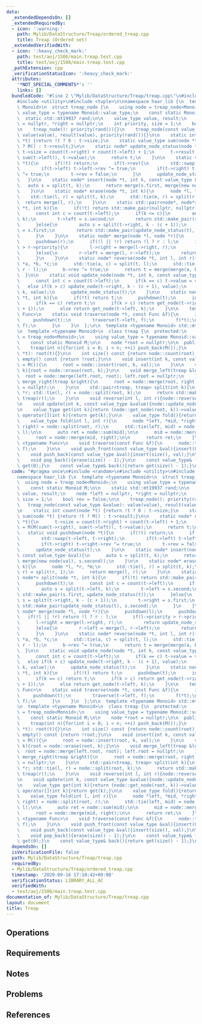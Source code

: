 ```yaml
---
data:
  _extendedDependsOn: []
  _extendedRequiredBy:
  - icon: ':warning:'
    path: Mylib/DataStructure/Treap/ordered_treap.cpp
    title: Treap (Ordered set)
  _extendedVerifiedWith:
  - icon: ':heavy_check_mark:'
    path: test/aoj/1508/main.treap.test.cpp
    title: test/aoj/1508/main.treap.test.cpp
  _pathExtension: cpp
  _verificationStatusIcon: ':heavy_check_mark:'
  attributes:
    '*NOT_SPECIAL_COMMENTS*': ''
    links: []
  bundledCode: "#line 2 \"Mylib/DataStructure/Treap/treap.cpp\"\n#include <random>\n\
    #include <utility>\n#include <tuple>\n\nnamespace haar_lib {\n  template <typename\
    \ Monoid>\n  struct treap_node {\n    using node = treap_node<Monoid>;\n    using\
    \ value_type = typename Monoid::value_type;\n    const static Monoid M;\n\n  \
    \  static std::mt19937 rand;\n\n    value_type value, result;\n    node *left\
    \ = nullptr, *right = nullptr;\n    int priority, size = 1;\n    bool rev = false;\n\
    \n    treap_node(): priority(rand()){}\n    treap_node(const value_type &value):\
    \ value(value), result(value), priority(rand()){}\n\n    static int count(node\
    \ *t) {return !t ? 0 : t->size;}\n    static value_type sum(node *t) {return !t\
    \ ? M() : t->result;}\n\n    static node* update_node_status(node *t){\n     \
    \ t->size = count(t->right) + count(t->left) + 1;\n      t->result = M(M(sum(t->right),\
    \ sum(t->left)), t->value);\n      return t;\n    }\n\n    static void pushdown(node\
    \ *t){\n      if(!t) return;\n      if(t->rev){\n        std::swap(t->left, t->right);\n\
    \        if(t->left) t->left->rev ^= true;\n        if(t->right) t->right->rev\
    \ ^= true;\n        t->rev = false;\n      }\n      update_node_status(t);\n \
    \   }\n\n    static node* insert(node *t, int k, const value_type &val){\n   \
    \   auto s = split(t, k);\n      return merge(s.first, merge(new node(val), s.second));\n\
    \    }\n\n    static node* erase(node *t, int k){\n      node *l, *r, *m;\n  \
    \    std::tie(l, r) = split(t, k);\n      std::tie(m, r) = split(r, 1);\n    \
    \  return merge(l, r);\n    }\n\n    static std::pair<node*, node*> split(node\
    \ *t, int k){\n      if(!t) return std::make_pair(nullptr, nullptr);\n      pushdown(t);\n\
    \      const int c = count(t->left);\n      if(k <= c){\n        auto s = split(t->left,\
    \ k);\n        t->left = s.second;\n        return std::make_pair(s.first, update_node_status(t));\n\
    \      }else{\n        auto s = split(t->right, k - (c + 1));\n        t->right\
    \ = s.first;\n        return std::make_pair(update_node_status(t), s.second);\n\
    \      }\n    }\n\n    static node* merge(node *l, node *r){\n      pushdown(l);\n\
    \      pushdown(r);\n      if(!l || !r) return !l ? r : l;\n      if(l->priority\
    \ > r->priority){\n        l->right = merge(l->right, r);\n        return update_node_status(l);\n\
    \      }else{\n        r->left = merge(l, r->left);\n        return update_node_status(r);\n\
    \      }\n    }\n\n    static node* reverse(node *t, int l, int r){\n      node\
    \ *a, *b, *c;\n      std::tie(a, c) = split(t, l);\n      std::tie(b, c) = split(c,\
    \ r - l);\n      b->rev ^= true;\n      return t = merge(merge(a, b), c);\n  \
    \  }\n\n    static void update_node(node *t, int k, const value_type &value){\n\
    \      const int c = count(t->left);\n      if(k == c) t->value = value;\n   \
    \   else if(k > c) update_node(t->right, k - (c + 1), value);\n      else update_node(t->left,\
    \ k, value);\n      update_node_status(t);\n    }\n\n    static node* get_node(node\
    \ *t, int k){\n      if(!t) return t;\n      pushdown(t);\n      int c = count(t->left);\n\
    \      if(k == c) return t;\n      if(k > c) return get_node(t->right, k - (c\
    \ + 1));\n      else return get_node(t->left, k);\n    }\n\n    template <typename\
    \ Func>\n    static void traverse(node *t, const Func &f){\n      if(t){\n   \
    \     pushdown(t);\n        traverse(t->left, f);\n        f(*t);\n        traverse(t->right,\
    \ f);\n      }\n    }\n  };\n\n  template <typename Monoid> std::mt19937 treap_node<Monoid>::rand;\n\
    \n  template <typename Monoid>\n  class treap {\n  protected:\n    using node\
    \ = treap_node<Monoid>;\n    using value_type = typename Monoid::value_type;\n\
    \    const static Monoid M;\n\n    node *root = nullptr;\n\n  public:\n    treap(){}\n\
    \    treap(int n){for(int i = 0; i < n; ++i) push_back(M());}\n    treap(node\
    \ *t): root(t){}\n\n    int size() const {return node::count(root);}\n    bool\
    \ empty() const {return !root;}\n\n    void insert(int k, const value_type &val\
    \ = M()){\n      root = node::insert(root, k, val);\n    }\n\n    void erase(int\
    \ k){root = node::erase(root, k);}\n\n    void merge_left(treap &left){\n    \
    \  root = node::merge(left.root, root); left.root = nullptr;\n    }\n\n    void\
    \ merge_right(treap &right){\n      root = node::merge(root, right.root); right.root\
    \ = nullptr;\n    }\n\n    std::pair<treap, treap> split(int k){\n      node *l,\
    \ *r; std::tie(l, r) = node::split(root, k);\n      return std::make_pair(treap(l),\
    \ treap(r));\n    }\n\n    void reverse(int l, int r){node::reverse(root, l, r);}\n\
    \n    void update(int k, const value_type &value){node::update_node(root, k, value);}\n\
    \n    value_type get(int k){return (node::get_node(root, k))->value;}\n    value_type\
    \ operator[](int k){return get(k);}\n\n    value_type fold(){return node::sum(root);}\n\
    \    value_type fold(int l, int r){\n      node *left, *mid, *right;\n      std::tie(mid,\
    \ right) = node::split(root, r);\n      std::tie(left, mid) = node::split(mid,\
    \ l);\n\n      auto ret = node::sum(mid);\n\n      mid = node::merge(left, mid);\n\
    \      root = node::merge(mid, right);\n\n      return ret;\n    }\n\n    template\
    \ <typename Func>\n    void traverse(const Func &f){\n      node::traverse(root,\
    \ f);\n    }\n\n    void push_front(const value_type &val){insert(0, val);}\n\
    \    void push_back(const value_type &val){insert(size(), val);}\n\n    void pop_front(){erase(0);}\n\
    \    void pop_back(){erase(size() - 1);}\n\n    const value_type& front(){return\
    \ get(0);}\n    const value_type& back(){return get(size() - 1);}\n  };\n}\n"
  code: "#pragma once\n#include <random>\n#include <utility>\n#include <tuple>\n\n\
    namespace haar_lib {\n  template <typename Monoid>\n  struct treap_node {\n  \
    \  using node = treap_node<Monoid>;\n    using value_type = typename Monoid::value_type;\n\
    \    const static Monoid M;\n\n    static std::mt19937 rand;\n\n    value_type\
    \ value, result;\n    node *left = nullptr, *right = nullptr;\n    int priority,\
    \ size = 1;\n    bool rev = false;\n\n    treap_node(): priority(rand()){}\n \
    \   treap_node(const value_type &value): value(value), result(value), priority(rand()){}\n\
    \n    static int count(node *t) {return !t ? 0 : t->size;}\n    static value_type\
    \ sum(node *t) {return !t ? M() : t->result;}\n\n    static node* update_node_status(node\
    \ *t){\n      t->size = count(t->right) + count(t->left) + 1;\n      t->result\
    \ = M(M(sum(t->right), sum(t->left)), t->value);\n      return t;\n    }\n\n \
    \   static void pushdown(node *t){\n      if(!t) return;\n      if(t->rev){\n\
    \        std::swap(t->left, t->right);\n        if(t->left) t->left->rev ^= true;\n\
    \        if(t->right) t->right->rev ^= true;\n        t->rev = false;\n      }\n\
    \      update_node_status(t);\n    }\n\n    static node* insert(node *t, int k,\
    \ const value_type &val){\n      auto s = split(t, k);\n      return merge(s.first,\
    \ merge(new node(val), s.second));\n    }\n\n    static node* erase(node *t, int\
    \ k){\n      node *l, *r, *m;\n      std::tie(l, r) = split(t, k);\n      std::tie(m,\
    \ r) = split(r, 1);\n      return merge(l, r);\n    }\n\n    static std::pair<node*,\
    \ node*> split(node *t, int k){\n      if(!t) return std::make_pair(nullptr, nullptr);\n\
    \      pushdown(t);\n      const int c = count(t->left);\n      if(k <= c){\n\
    \        auto s = split(t->left, k);\n        t->left = s.second;\n        return\
    \ std::make_pair(s.first, update_node_status(t));\n      }else{\n        auto\
    \ s = split(t->right, k - (c + 1));\n        t->right = s.first;\n        return\
    \ std::make_pair(update_node_status(t), s.second);\n      }\n    }\n\n    static\
    \ node* merge(node *l, node *r){\n      pushdown(l);\n      pushdown(r);\n   \
    \   if(!l || !r) return !l ? r : l;\n      if(l->priority > r->priority){\n  \
    \      l->right = merge(l->right, r);\n        return update_node_status(l);\n\
    \      }else{\n        r->left = merge(l, r->left);\n        return update_node_status(r);\n\
    \      }\n    }\n\n    static node* reverse(node *t, int l, int r){\n      node\
    \ *a, *b, *c;\n      std::tie(a, c) = split(t, l);\n      std::tie(b, c) = split(c,\
    \ r - l);\n      b->rev ^= true;\n      return t = merge(merge(a, b), c);\n  \
    \  }\n\n    static void update_node(node *t, int k, const value_type &value){\n\
    \      const int c = count(t->left);\n      if(k == c) t->value = value;\n   \
    \   else if(k > c) update_node(t->right, k - (c + 1), value);\n      else update_node(t->left,\
    \ k, value);\n      update_node_status(t);\n    }\n\n    static node* get_node(node\
    \ *t, int k){\n      if(!t) return t;\n      pushdown(t);\n      int c = count(t->left);\n\
    \      if(k == c) return t;\n      if(k > c) return get_node(t->right, k - (c\
    \ + 1));\n      else return get_node(t->left, k);\n    }\n\n    template <typename\
    \ Func>\n    static void traverse(node *t, const Func &f){\n      if(t){\n   \
    \     pushdown(t);\n        traverse(t->left, f);\n        f(*t);\n        traverse(t->right,\
    \ f);\n      }\n    }\n  };\n\n  template <typename Monoid> std::mt19937 treap_node<Monoid>::rand;\n\
    \n  template <typename Monoid>\n  class treap {\n  protected:\n    using node\
    \ = treap_node<Monoid>;\n    using value_type = typename Monoid::value_type;\n\
    \    const static Monoid M;\n\n    node *root = nullptr;\n\n  public:\n    treap(){}\n\
    \    treap(int n){for(int i = 0; i < n; ++i) push_back(M());}\n    treap(node\
    \ *t): root(t){}\n\n    int size() const {return node::count(root);}\n    bool\
    \ empty() const {return !root;}\n\n    void insert(int k, const value_type &val\
    \ = M()){\n      root = node::insert(root, k, val);\n    }\n\n    void erase(int\
    \ k){root = node::erase(root, k);}\n\n    void merge_left(treap &left){\n    \
    \  root = node::merge(left.root, root); left.root = nullptr;\n    }\n\n    void\
    \ merge_right(treap &right){\n      root = node::merge(root, right.root); right.root\
    \ = nullptr;\n    }\n\n    std::pair<treap, treap> split(int k){\n      node *l,\
    \ *r; std::tie(l, r) = node::split(root, k);\n      return std::make_pair(treap(l),\
    \ treap(r));\n    }\n\n    void reverse(int l, int r){node::reverse(root, l, r);}\n\
    \n    void update(int k, const value_type &value){node::update_node(root, k, value);}\n\
    \n    value_type get(int k){return (node::get_node(root, k))->value;}\n    value_type\
    \ operator[](int k){return get(k);}\n\n    value_type fold(){return node::sum(root);}\n\
    \    value_type fold(int l, int r){\n      node *left, *mid, *right;\n      std::tie(mid,\
    \ right) = node::split(root, r);\n      std::tie(left, mid) = node::split(mid,\
    \ l);\n\n      auto ret = node::sum(mid);\n\n      mid = node::merge(left, mid);\n\
    \      root = node::merge(mid, right);\n\n      return ret;\n    }\n\n    template\
    \ <typename Func>\n    void traverse(const Func &f){\n      node::traverse(root,\
    \ f);\n    }\n\n    void push_front(const value_type &val){insert(0, val);}\n\
    \    void push_back(const value_type &val){insert(size(), val);}\n\n    void pop_front(){erase(0);}\n\
    \    void pop_back(){erase(size() - 1);}\n\n    const value_type& front(){return\
    \ get(0);}\n    const value_type& back(){return get(size() - 1);}\n  };\n}\n"
  dependsOn: []
  isVerificationFile: false
  path: Mylib/DataStructure/Treap/treap.cpp
  requiredBy:
  - Mylib/DataStructure/Treap/ordered_treap.cpp
  timestamp: '2020-09-16 17:10:42+09:00'
  verificationStatus: LIBRARY_ALL_AC
  verifiedWith:
  - test/aoj/1508/main.treap.test.cpp
documentation_of: Mylib/DataStructure/Treap/treap.cpp
layout: document
title: Treap
---
```


## Operations

## Requirements

## Notes

## Problems

## References
